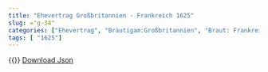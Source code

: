 ```yaml
---
title: "Ehevertrag Großbritannien - Frankreich 1625"
slug: ="g-34"
categories: ["Ehevertrag", "Bräutigam:Großbritannien", "Braut: Frankreich", "Eheschließung vollzogen?:Ja", "verschiedenkonfessionelle Ehe?:Ja", "Dynastie Bräutigam:Stuart", "Akteur Bräutigam:Stuart", "Akteur Braut:Bourbon (Frankreich)", "Textbezug?:nein", "Ständisch?:ja", "Ratifikation?:ja", "Sonstiges?:ja", "Bräutigam:Großbritannien", "Braut: Frankreich"]
tags: [ "1625"]
---
```

<!--more-->
{{<v117>}}
[Download Json](/vertraege/vertrag-34.json)